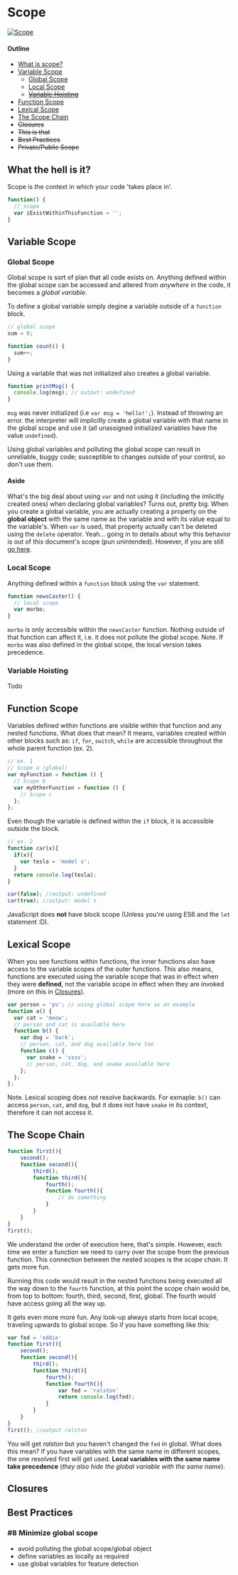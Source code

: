# Scope
[![Scope](http://imgs.xkcd.com/comics/laser_scope.jpg)](https://xkcd.com/101/)

#### Outline
- [What is scope?](#what-the-hell-is-it?)
- [Variable Scope](#variable-scope)
  - [Global Scope](#global-scope)
  - [Local Scope](#local-scope)
  - ~~[Variable Hoisting](#variable-hoisting)~~
- [Function Scope](#function-scope)
- [Lexical Scope](#lexical-scope)
- [The Scope Chain](#the-scope-chain)
- ~~Closures~~
- ~~This is that~~
- ~~Best Practices~~
- ~~Private/Public Scope~~

## What the hell is it?
Scope is the context in which your code 'takes place in'.

```javascript
function() {
  // scope
  var iExistWithinThisFunction = '';
}
```
## Variable Scope

### Global Scope
Global scope is sort of plan that all code exists on. Anything defined within the global scope can be accessed and altered from _anywhere_ in the code, it becomes a _global variable_.

To define a global variable simply degine a variable outside of a `function` block.

```javascript
// global scope
sum = 0;

function count() {
  sum++;
}
```

Using a variable that was not initialized also creates a global variable.

```javascript
function printMsg() {
  console.log(msg); // output: undefined
}
```

`msg` was never initialized (i.e `var msg = 'hello!';`). Instead of throwing an error. the interpreter will implicitly create a global variable with that name in the global scope and use it (all unassigned initialized variables have the value `undefined`).

Using global variables and polluting the global scope can result in unreliable, buggy code; susceptible to changes outside of your control, so don't use them.

#### Aside
What's the big deal about using `var` and not using it (including the imlicitly created ones) when declaring global variables? Turns out, pretty big. When you create a global variable, you are actually creating a property on the **global object** with the same name as the variable and with its value equal to the variable's. When `var` is used, that property actually can't be deleted using the `delete` operator. Yeah... going in to details about why this behavior is out of this document's scope (pun unintended). However, if you are still [go here](http://perfectionkills.com/understanding-delete/).

### Local Scope
Anything defined within a `function` block using the `var` statement.

```javascript
function newsCaster() {
  // local scope
  var morbo;
}
```

`morbo` is only accessible within the `newsCaster` function. Nothing outside of that function can affect it, i.e. it does not pollute the global scope. Note. If `morbo` was also defined in the global scope, the local version takes precedence.

### Variable Hoisting
Todo

## Function Scope
Variables defined within functions are visible within that function and any nested functions. What does that mean? It means, variables created within other blocks such as: `if`, `for`, `switch`, `while` are accessible throughout the whole parent function (ex. 2).

 ```javascript
 // ex. 1
 // Scope a (global)
 var myFunction = function () {
   // Scope b
   var myOtherFunction = function () {
     // Scope c
   };
 };
```

Even though the variable is defined within the `if` block, it is accessible outside the block.

```javascript
// ex. 2
function car(x){
  if(x){
    var tesla = 'model s';
  }
  return console.log(tesla);
}

car(false); //output: undefined
car(true); //output: model s
```

JavaScript does **not** have block scope (Unless you're using ES6 and the `let` statement :D).

## Lexical Scope
When you see functions within functions, the inner functions also have access to the variable scopes of the outer functions. This also means, functions are executed using the variable scope that was in effect when they were **defined**, not the variable scope in effect when they are invoked (more on this in [Closures](#closures)).

```javascript
var person = 'pv'; // using global scope here as an example
function a() {
  var cat = 'meow';
  // person and cat is available here
  function b() {
    var dog = 'bark';
    // person, cat, and dog available here too
    function c() {
      var snake = 'ssss';
      // person, cat, dog, and snake available here
    };
  };
};
```

Note. Lexical scoping does not resolve backwards. For exmaple: `b()` can access `person`, `cat`, and `dog`, but it does not have `snake` in its context, therefore it can not access it.


## The Scope Chain

```javascript
function first(){
    second();
    function second(){
        third();
        function third(){
            fourth();
            function fourth(){
                // do something
            }
        }
    }
}
first();
```

We understand the order of execution here, that's simple. However, each time we enter a function we need to carry over the scope from the previous function. This connection between the nested scopes is the _scope chain_. It gets more fun.

Running this code would result in the nested functions being executed all the way down to the `fourth` function, at this point the scope chain would be, from top to bottom: fourth, third, second, first, global. The fourth would have access going all the way up.

It gets even more more fun. Any look-up always starts from local scope, traveling upwards to global scope. So if you have something like this:

```javascript
var fed = 'eddie'
function first(){
    second();
    function second(){
        third();
        function third(){
            fourth();
            function fourth(){
                var fed = 'ralston'
                return console.log(fed);
            }
        }
    }
}
first(); //output ralston
```
You will get _ralston_ but you haven't changed the `fed` in global. What does this mean? If you have variables with the same name in different scopes, the one resolved first will get used. **Local variables with the same name take precedence** (_they also hide the global variable with the same name_).

## Closures



## Best Practices

### \#8 Minimize global scope
- avoid polluting the global scope/global object
- define variables as locally as required
- use global variables for feature detection
